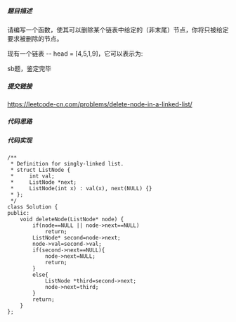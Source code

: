 ##### 题目描述
请编写一个函数，使其可以删除某个链表中给定的（非末尾）节点，你将只被给定要求被删除的节点。

现有一个链表 -- head = [4,5,1,9]，它可以表示为:


sb题，鉴定完毕
##### 提交链接

https://leetcode-cn.com/problems/delete-node-in-a-linked-list/


##### 代码思路




##### 代码实现

```
/**
 * Definition for singly-linked list.
 * struct ListNode {
 *     int val;
 *     ListNode *next;
 *     ListNode(int x) : val(x), next(NULL) {}
 * };
 */
class Solution {
public:
    void deleteNode(ListNode* node) {
        if(node==NULL || node->next==NULL)
            return;
        ListNode* second=node->next;
        node->val=second->val;
        if(second->next==NULL){
            node->next=NULL;
            return;
        }
        else{
            ListNode *third=second->next;
            node->next=third;
        }
        return;
    }
};


```
